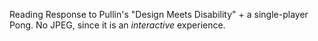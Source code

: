 Reading Response to Pullin's "Design Meets Disability" + a single-player Pong. No JPEG, since it is an *interactive* experience.
